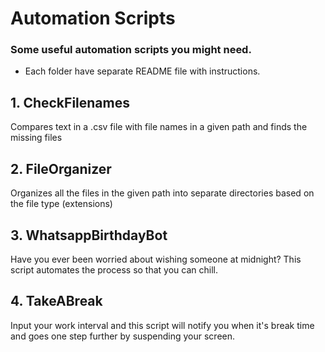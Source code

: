 # Automation Scripts
### Some useful automation scripts you might need. <br>
- Each folder have separate README file with instructions.<br>


## 1. CheckFilenames <br>
   Compares text in a .csv file with file names in a given path and finds the missing files

## 2. FileOrganizer <br>
   Organizes all the files in the given path into separate directories based on the file type (extensions) 

## 3. WhatsappBirthdayBot <br>
   Have you ever been worried about wishing someone at midnight? This script automates the process so that you can chill.
   
## 4. TakeABreak <br>
 Input your work interval and this script will notify you when it's break time and goes one step further by suspending your screen.